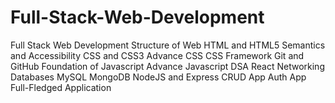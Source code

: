 # Full-Stack-Web-Development
Full Stack Web Development
Structure of Web
HTML and HTML5
Semantics and Accessibility
CSS and CSS3
Advance CSS
CSS Framework
Git and GitHub
Foundation of Javascript
Advance Javascript
DSA
React
Networking
Databases
MySQL
MongoDB
NodeJS and Express
CRUD App
Auth App
Full-Fledged Application
